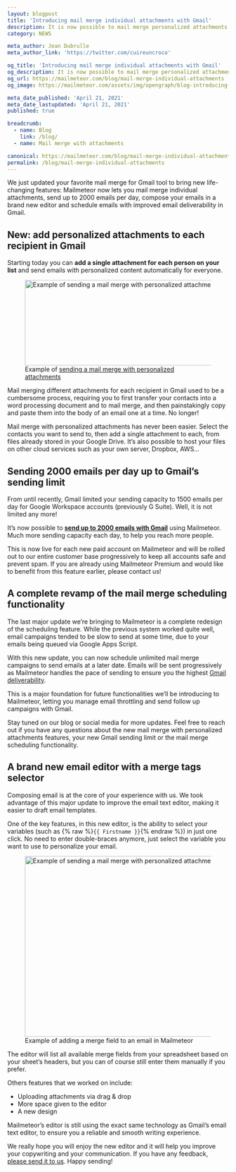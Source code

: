 ```yaml
---
layout: blogpost
title: 'Introducing mail merge individual attachments with Gmail'
description: It is now possible to mail merge personalized attachments with Gmail, send up to 2000 emails per day under the Gmail limit and schedule your mail merge faster.
category: NEWS

meta_author: Jean Dubrulle
meta_author_link: 'https://twitter.com/cuireuncroco'

og_title: 'Introducing mail merge individual attachments with Gmail'
og_description: It is now possible to mail merge personalized attachments with Gmail, send up to 2000 emails per day under the Gmail limit and schedule your mail merge faster.
og_url: https://mailmeteor.com/blog/mail-merge-individual-attachments
og_image: https://mailmeteor.com/assets/img/opengraph/blog-introducing-mail-merge-with-attachements.webp

meta_date_published: 'April 21, 2021'
meta_date_lastupdated: 'April 21, 2021'
published: true

breadcrumb:
  - name: Blog
    link: /blog/
  - name: Mail merge with attachments

canonical: https://mailmeteor.com/blog/mail-merge-individual-attachments
permalink: /blog/mail-merge-individual-attachments
---
```


We just updated your favorite mail merge for Gmail tool to bring new life-changing features: Mailmeteor now lets you mail merge individual attachments, send up to 2000 emails per day, compose your emails in a brand new editor and schedule emails with improved email deliverability in Gmail.

## New: add personalized attachments to each recipient in Gmail

Starting today you can **add a single attachment for each person on your list** and send emails with personalized content automatically for everyone.

<figure>
  <img src="/assets/img/blog/mail-merge-individual-attachments/tutorial-spreadsheet-multiple-attachments.png" alt="Example of sending a mail merge with personalized attachments" width="600" height="194"/>
  <figcaption>Example of  <a href="/blog/gmail-deliverability">sending a mail merge with personalized attachments</a></figcaption>
</figure>

Mail merging different attachments for each recipient in Gmail used to be a cumbersome process, requiring you to first transfer your contacts into a word processing document and to mail merge, and then painstakingly copy and paste them into the body of an email one at a time. No longer!

Mail merge with personalized attachments has never been easier. Select the contacts you want to send to, then add a single attachment to each, from files already stored in your Google Drive. It’s also possible to host your files on other cloud services such as your own server, Dropbox, AWS…

## Sending 2000 emails per day up to Gmail’s sending limit

From until recently, Gmail limited your sending capacity to 1500 emails per day for Google Workspace accounts (previously G Suite). Well, it is not limited any more!

It’s now possible to **[send up to 2000 emails with Gmail](https://mailmeteor.com/pricing)** using Mailmeteor. Much more sending capacity each day, to help you reach more people.

This is now live for each new paid account on Mailmeteor and will be rolled out to our entire customer base progressively to keep all accounts safe and prevent spam. If you are already using Mailmeteor Premium and would like to benefit from this feature earlier, please contact us!

## A complete revamp of the mail merge scheduling functionality

The last major update we’re bringing to Mailmeteor is a complete redesign of the scheduling feature. While the previous system worked quite well, email campaigns tended to be slow to send at some time, due to your emails being queued via Google Apps Script.

With this new update, you can now schedule unlimited mail merge campaigns to send emails at a later date. Emails will be sent progressively as Mailmeteor handles the pace of sending to ensure you the highest [Gmail deliverability](https://mailmeteor.com/blog/gmail-deliverability).

This is a major foundation for future functionalities we’ll be introducing to Mailmeteor, letting you manage email throttling and send follow up campaigns with Gmail.

Stay tuned on our blog or social media for more updates. Feel free to reach out if you have any questions about the new mail merge with personalized attachments features, your new Gmail sending limit or the mail merge scheduling functionality.

## A brand new email editor with a merge tags selector

Composing email is at the core of your experience with us. We took advantage of this major update to improve the email text editor, making it easier to draft email templates.

One of the key features, in this new editor, is the ability to select your variables (such as {% raw %}<code>{{ Firstname }}</code>{% endraw %}) in just one click. No need to enter double-braces anymore, just select the variable you want to use to personalize your email.

<figure>
  <img src="/assets/img/blog/mail-merge-individual-attachments/mailmeteor-new-editor-with-merge-fields.png" alt="Example of sending a mail merge with personalized attachments" width="600" height="410"/>
  <figcaption>Example of adding a merge field to an email in Mailmeteor</figcaption>
</figure>

The editor will list all available merge fields from your spreadsheet based on your sheet’s headers, but you can of course still enter them manually if you prefer.

Others features that we worked on include:

- Uploading attachments via drag & drop
- More space given to the editor
- A new design

Mailmeteor’s editor is still using the exact same technology as Gmail’s email text editor, to ensure you a reliable and smooth writing experience.

We really hope you will enjoy the new editor and it will help you improve your copywriting and your communication. If you have any feedback, [please send it to us](https://forms.gle/JcDxU5RTDUEdhwHD6). Happy sending!
